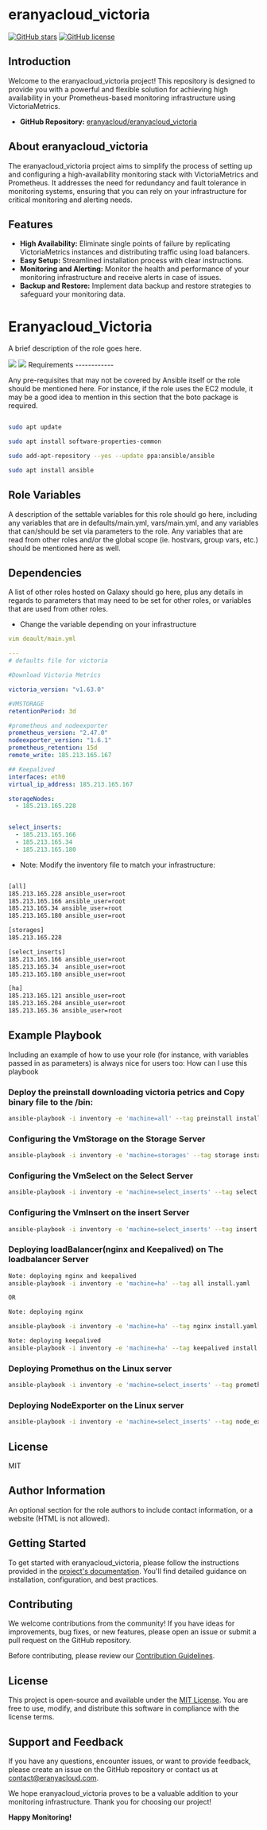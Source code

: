 # eranyacloud_victoria

[![GitHub stars](https://img.shields.io/github/stars/eranyacloud/eranyacloud_victoria.svg?style=social&label=Stars)](https://github.com/eranyacloud/eranyacloud_victoria)
[![GitHub license](https://img.shields.io/github/license/eranyacloud/eranyacloud_victoria.svg)](https://github.com/eranyacloud/eranyacloud_victoria/blob/main/LICENSE)

## Introduction

Welcome to the eranyacloud_victoria project! This repository is designed to provide you with a powerful and flexible solution for achieving high availability in your Prometheus-based monitoring infrastructure using VictoriaMetrics.

- **GitHub Repository:** [eranyacloud/eranyacloud_victoria](https://github.com/eranyacloud/eranyacloud_victoria)

## About eranyacloud_victoria

The eranyacloud_victoria project aims to simplify the process of setting up and configuring a high-availability monitoring stack with VictoriaMetrics and Prometheus. It addresses the need for redundancy and fault tolerance in monitoring systems, ensuring that you can rely on your infrastructure for critical monitoring and alerting needs.

## Features

- **High Availability:** Eliminate single points of failure by replicating VictoriaMetrics instances and distributing traffic using load balancers.
- **Easy Setup:** Streamlined installation process with clear instructions.
- **Monitoring and Alerting:** Monitor the health and performance of your monitoring infrastructure and receive alerts in case of issues.
- **Backup and Restore:** Implement data backup and restore strategies to safeguard your monitoring data.

Eranyacloud_Victoria
=========

A brief description of the role goes here.


<img src="./img/1.png"/>



<img src="./img/Cluster-VictoriaMetrics_cluster-scheme.png"/>
Requirements
------------

Any pre-requisites that may not be covered by Ansible itself or the role should be mentioned here. For instance, if the role uses the EC2 module, it may be a good idea to mention in this section that the boto package is required.
```bash

sudo apt update

sudo apt install software-properties-common

sudo add-apt-repository --yes --update ppa:ansible/ansible

sudo apt install ansible
```
Role Variables
--------------

A description of the settable variables for this role should go here, including any variables that are in defaults/main.yml, vars/main.yml, and any variables that can/should be set via parameters to the role. Any variables that are read from other roles and/or the global scope (ie. hostvars, group vars, etc.) should be mentioned here as well.

Dependencies
------------

A list of other roles hosted on Galaxy should go here, plus any details in regards to parameters that may need to be set for other roles, or variables that are used from other roles.
* Change the variable depending on your infrastructure

```yml
vim deault/main.yml

---
# defaults file for victoria

#Download Victoria Metrics

victoria_version: "v1.63.0"

#VMSTORAGE
retentionPeriod: 3d

#prometheus and nodeexporter
prometheus_version: "2.47.0"
nodeexporter_version: "1.6.1"
prometheus_retention: 15d
remote_write: 185.213.165.167

## Keepalived
interfaces: eth0
virtual_ip_address: 185.213.165.167

storageNodes:
  - 185.213.165.228


select_inserts:
  - 185.213.165.166
  - 185.213.165.34
  - 185.213.165.180

```
* Note: Modify the inventory file to match your infrastructure:

```bash

[all]
185.213.165.228 ansible_user=root
185.213.165.166 ansible_user=root
185.213.165.34 ansible_user=root
185.213.165.180 ansible_user=root

[storages]
185.213.165.228

[select_inserts]
185.213.165.166 ansible_user=root
185.213.165.34  ansible_user=root
185.213.165.180 ansible_user=root

[ha]
185.213.165.121 ansible_user=root
185.213.165.204 ansible_user=root
185.213.165.36 ansible_user=root

```
Example Playbook
----------------

Including an example of how to use your role (for instance, with variables passed in as parameters) is always nice for users too:
How can I use this playbook

### Deploy the preinstall downloading victoria petrics and Copy binary file to the /bin:

```bash
ansible-playbook -i inventory -e 'machine=all' --tag preinstall install.yaml

```
### Configuring the VmStorage on the Storage Server

```bash
ansible-playbook -i inventory -e 'machine=storages' --tag storage install.yaml
```
### Configuring the VmSelect on the Select Server

```bash
ansible-playbook -i inventory -e 'machine=select_inserts' --tag select install.yaml
```


### Configuring the VmInsert on the insert Server

```bash
ansible-playbook -i inventory -e 'machine=select_inserts' --tag insert install.yaml
```

### Deploying loadBalancer(nginx and Keepalived) on The loadbalancer Server

```bash
Note: deploying nginx and keepalived
ansible-playbook -i inventory -e 'machine=ha' --tag all install.yaml 

OR

Note: deploying nginx

ansible-playbook -i inventory -e 'machine=ha' --tag nginx install.yaml

Note: deploying keepalived
ansible-playbook -i inventory -e 'machine=ha' --tag keepalived install.yaml

```

### Deploying Promethus on the Linux server

```bash
ansible-playbook -i inventory -e 'machine=select_inserts' --tag prometheus install.yaml

```

### Deploying NodeExporter on the Linux server

```bash
ansible-playbook -i inventory -e 'machine=select_inserts' --tag node_exporter install.yaml

```

License
-------
MIT

Author Information
------------------

An optional section for the role authors to include contact information, or a website (HTML is not allowed).

## Getting Started

To get started with eranyacloud_victoria, please follow the instructions provided in the [project's documentation](https://github.com/eranyacloud/eranyacloud_victoria/blob/main/README.md). You'll find detailed guidance on installation, configuration, and best practices.

## Contributing

We welcome contributions from the community! If you have ideas for improvements, bug fixes, or new features, please open an issue or submit a pull request on the GitHub repository.

Before contributing, please review our [Contribution Guidelines](https://github.com/eranyacloud/eranyacloud_victoria/blob/main/CONTRIBUTING.md).

## License

This project is open-source and available under the [MIT License](https://github.com/eranyacloud/eranyacloud_victoria/blob/main/LICENSE). You are free to use, modify, and distribute this software in compliance with the license terms.

## Support and Feedback

If you have any questions, encounter issues, or want to provide feedback, please create an issue on the GitHub repository or contact us at [contact@eranyacloud.com](mailto:contact@eranyacloud.com).

We hope eranyacloud_victoria proves to be a valuable addition to your monitoring infrastructure. Thank you for choosing our project!

**Happy Monitoring!**
